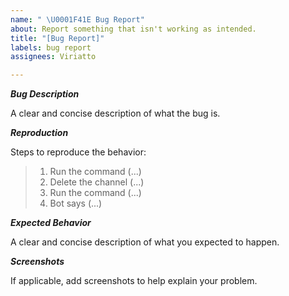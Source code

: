 ```yaml
---
name: " \U0001F41E Bug Report"
about: Report something that isn't working as intended.
title: "[Bug Report]"
labels: bug report
assignees: Viriatto

---
```


***Bug Description***

A clear and concise description of what the bug is.

***Reproduction***

Steps to reproduce the behavior:
> 1. Run the command (...)
> 2. Delete the channel (...)
> 3. Run the command (...)
> 4. Bot says (...)

***Expected Behavior***

A clear and concise description of what you expected to happen.

***Screenshots***

If applicable, add screenshots to help explain your problem.
